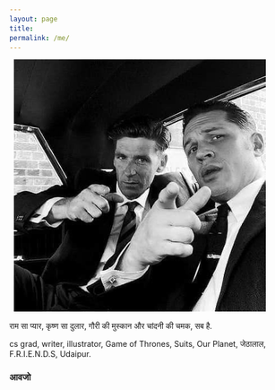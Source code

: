 ```yaml
---
layout: page
title: 
permalink: /me/
---
```


&nbsp;
![About](/assets/me.JPG)
<figcaption align = "center"><b></b></figcaption>

राम सा प्यार, कृष्ण सा दुलार, गौरी की मुस्कान और चांदनी की चमक, सब है.

cs grad, writer, illustrator, Game of Thrones, Suits, Our Planet, जेठालाल, F.R.I.E.N.D.S, Udaipur.

### आवजो